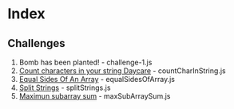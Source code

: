 # Index

## Challenges

1. Bomb has been planted! - challenge-1.js
2. [Count characters in your string Daycare](https://www.codewars.com/kata/52efefcbcdf57161d4000091/train/javascript) - countCharInString.js
3. [Equal Sides Of An Array](https://www.codewars.com/kata/5679aa472b8f57fb8c000047/train/javascript) - equalSidesOfArray.js
4. [Split Strings](https://www.codewars.com/kata/515de9ae9dcfc28eb6000001/train/javascript) - splitStrings.js
5. [Maximun subarray sum](https://www.codewars.com/kata/54521e9ec8e60bc4de000d6c/javascript) - maxSubArraySum.js
